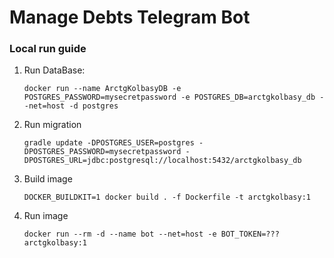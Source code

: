 # Manage Debts Telegram Bot

### Local run guide

1. Run DataBase:
    
    ```docker run --name ArctgKolbasyDB -e POSTGRES_PASSWORD=mysecretpassword -e POSTGRES_DB=arctgkolbasy_db --net=host -d postgres```

2. Run migration
    
    ```gradle update -DPOSTGRES_USER=postgres -DPOSTGRES_PASSWORD=mysecretpassword -DPOSTGRES_URL=jdbc:postgresql://localhost:5432/arctgkolbasy_db```

3. Build image

   ```DOCKER_BUILDKIT=1 docker build . -f Dockerfile -t arctgkolbasy:1```

4. Run image
   
   ```docker run --rm -d --name bot --net=host -e BOT_TOKEN=??? arctgkolbasy:1```
